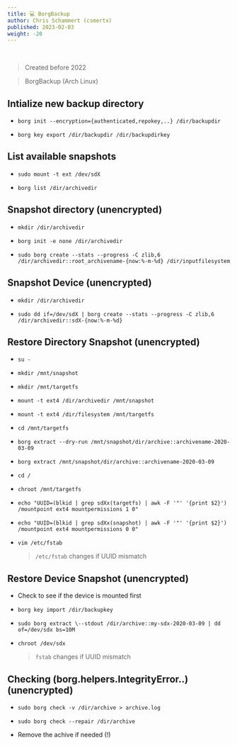 ```yaml
---
title: 💻 BorgBackup
author: Chris Schammert (csmertx)
published: 2023-02-03
weight: -20
---
```


<br />

> Created before 2022

> BorgBackup (Arch Linux)

## Intialize new backup directory

- ```borg init --encryption={authenticated,repokey,..} /dir/backupdir```

- ```borg key export /dir/backupdir /dir/backupdirkey```

## List available snapshots

- ```sudo mount -t ext /dev/sdX```

- ```borg list /dir/archivedir```

## Snapshot directory (unencrypted)

- ```mkdir /dir/archivedir```

- ```borg init -e none /dir/archivedir```

- ```sudo borg create --stats --progress -C zlib,6 /dir/archivedir::root_archivename-{now:%-m-%d} /dir/inputfilesystem```

## Snapshot Device (unencrypted)

- ```mkdir /dir/archivedir```

- ```sudo dd if=/dev/sdX | borg create --stats --progress -C zlib,6 /dir/archivedir::sdX-{now:%-m-%d}```

## Restore Directory Snapshot (unencrypted)

- ```su -```

- ```mkdir /mnt/snapshot```

- ```mkdir /mnt/targetfs```

- ```mount -t ext4 /dir/archivedir /mnt/snapshot```

- ```mount -t ext4 /dir/filesystem /mnt/targetfs```

- ```cd /mnt/targetfs```

- ```borg extract --dry-run /mnt/snapshot/dir/archive::archivename-2020-03-09```

- ```borg extract /mnt/snapshot/dir/archive::archivename-2020-03-09```

- ```cd /```

- ```chroot /mnt/targetfs```

- ```echo "UUID=(blkid | grep sdXx(targetfs) | awk -F '"' '{print $2}') /mountpoint ext4 mountpermissions 1 0"```

- ```echo "UUID=(blkid | grep sdXx(snapshot) | awk -F '"' '{print $2}') /mountpoint ext4 mountpermissions 0 0"```

- ```vim /etc/fstab```

    > ```/etc/fstab``` changes if UUID mismatch

## Restore Device Snapshot (unencrypted)

- Check to see if the device is mounted first

- ```borg key import /dir/backupkey```

- ```sudo borg extract \--stdout /dir/archive::my-sdx-2020-03-09 | dd of=/dev/sdx bs=10M```

- ```chroot /dev/sdx```

    > ```fstab``` changes if UUID mismatch

## Checking (borg.helpers.IntegrityError..) (unencrypted)

- ```sudo borg check -v /dir/archive > archive.log```

- ```sudo borg check --repair /dir/archive```

- Remove the achive if needed (!)
